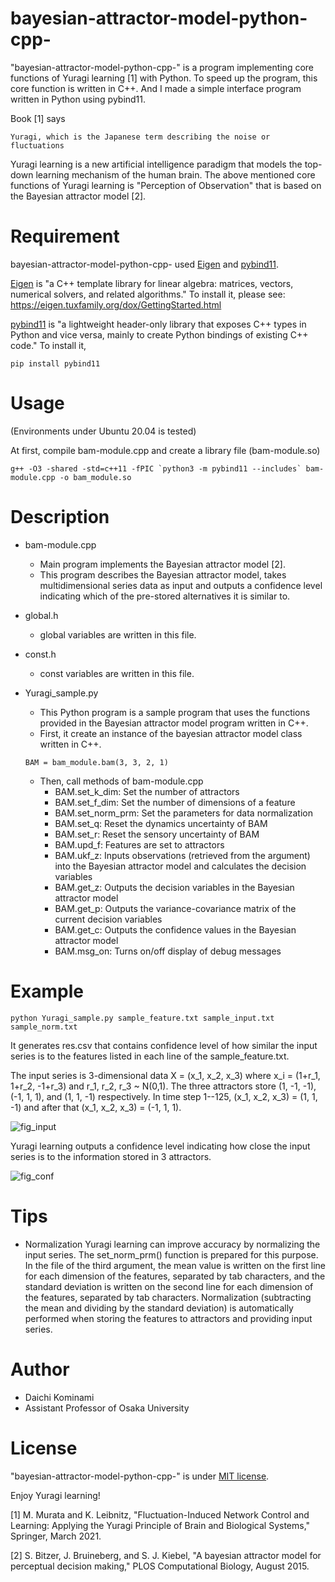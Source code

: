 # bayesian-attractor-model-python-cpp-

"bayesian-attractor-model-python-cpp-" is a program implementing core functions of Yuragi learning [1] with Python.
To speed up the program, this core function is written in C++. And I made a simple interface program written in Python using pybind11. 


Book [1] says
```
Yuragi, which is the Japanese term describing the noise or fluctuations
```

Yuragi learning is a new artificial intelligence paradigm that models the top-down learning mechanism of the human brain. The above mentioned core functions of Yuragi learning is "Perception of Observation" that is based on the Bayesian attractor model [2]. 


# Requirement

bayesian-attractor-model-python-cpp- used [Eigen](https://eigen.tuxfamily.org/index.php?title=Main_Page) and [pybind11](https://github.com/pybind/pybind11).

[Eigen](https://eigen.tuxfamily.org/index.php?title=Main_Page) is "a C++ template library for linear algebra: matrices, vectors, numerical solvers, and related algorithms." To install it, please see: https://eigen.tuxfamily.org/dox/GettingStarted.html


[pybind11](https://github.com/pybind/pybind11) is "a lightweight header-only library that exposes C++ types in Python and vice versa, mainly to create Python bindings of existing C++ code." To install it, 
```pip
pip install pybind11
```

# Usage

(Environments under Ubuntu 20.04 is tested)

At first, compile bam-module.cpp and create a library file (bam-module.so)
```
g++ -O3 -shared -std=c++11 -fPIC `python3 -m pybind11 --includes` bam-module.cpp -o bam_module.so
```

# Description
- bam-module.cpp
  - Main program implements the Bayesian attractor model [2].
  - This program describes the Bayesian attractor model, takes multidimensional series data as input and outputs a confidence level indicating which of the pre-stored alternatives it is similar to. 

- global.h
  - global variables are written in this file.

- const.h
  - const variables are written in this file.

- Yuragi_sample.py
  - This Python program is a sample program that uses the functions provided in the Bayesian attractor model program written in C++.
  - First, it create an instance of the bayesian attractor model class written in C++. 
  ```
  BAM = bam_module.bam(3, 3, 2, 1)
  ```
  - Then, call methods of bam-module.cpp
    - BAM.set_k_dim: Set the number of attractors
    - BAM.set_f_dim: Set the number of dimensions of a feature
    - BAM.set_norm_prm: Set the parameters for data normalization
    - BAM.set_q: Reset the dynamics uncertainty of BAM
    - BAM.set_r: Reset the sensory uncertainty of BAM
    - BAM.upd_f: Features are set to attractors
    - BAM.ukf_z: Inputs observations (retrieved from the argument) into the Bayesian attractor model and calculates the decision variables
    - BAM.get_z: Outputs the decision variables in the Bayesian attractor model
    - BAM.get_p: Outputs the variance-covariance matrix of the current decision variables
    - BAM.get_c: Outputs the confidence values in the Bayesian attractor model
    - BAM.msg_on: Turns on/off display of debug messages

# Example
```
python Yuragi_sample.py sample_feature.txt sample_input.txt sample_norm.txt
```
It generates res.csv that contains confidence level of how similar the input series is to the features listed in each line of the sample_feature.txt.

The input series is 3-dimensional data X = (x_1, x_2, x_3) where x_i = (1+r_1, 1+r_2, -1+r_3) and r_1, r_2, r_3 ~ N(0,1). The three attractors store (1, -1, -1), (-1, 1, 1), and (1, 1, -1) respectively. In time step 1--125, (x_1, x_2, x_3) = (1, 1, -1) and after that (x_1, x_2, x_3) = (-1, 1, 1).

![fig_input](https://user-images.githubusercontent.com/47323363/216059213-b15dc4c2-1c50-43f5-899c-5c22d0dc02aa.png)

Yuragi learning outputs a confidence level indicating how close the input series is to the information stored in 3 attractors.

![fig_conf](https://user-images.githubusercontent.com/47323363/216059204-7c22a371-1fb9-455a-9180-300e12ffa886.png)

# Tips
- Normalization
Yuragi learning can improve accuracy by normalizing the input series. The set_norm_prm() function is prepared for this purpose. In the file of the third argument, the mean value is written on the first line for each dimension of the features, separated by tab characters, and the standard deviation is written on the second line for each dimension of the features, separated by tab characters. Normalization (subtracting the mean and dividing by the standard deviation) is automatically performed when storing the features to attractors and providing input series.

# Author

* Daichi Kominami
* Assistant Professor of Osaka University

# License

"bayesian-attractor-model-python-cpp-" is under [MIT license](https://en.wikipedia.org/wiki/MIT_License).

Enjoy Yuragi learning!


[1]  M. Murata and K. Leibnitz, "Fluctuation-Induced Network Control and Learning: Applying the Yuragi Principle of Brain and Biological Systems," Springer, March 2021.

[2]  S. Bitzer, J. Bruineberg, and S. J. Kiebel, "A bayesian attractor model for perceptual decision making," PLOS Computational Biology, August 2015.

